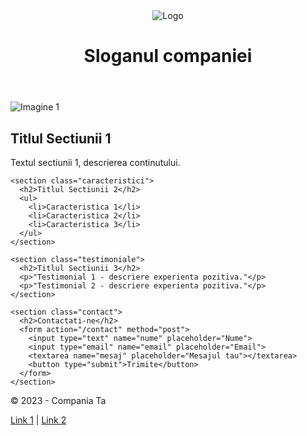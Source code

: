 <html lang="en">
<head>
  <meta charset="UTF-8">
  <meta name="viewport" content="width=device-width, initial-scale=1.0">
  <title>Titlul Paginii Web</title>
  <link rel="stylesheet" href="style.css">
</head>
<body>
  <header>
    <img src="logo.png" alt="Logo">
    <h1>Sloganul companiei</h1>
  </header>

  <main>
    <section class="imagine-text">
      <img src="imagine1.jpg" alt="Imagine 1">
      <h2>Titlul Sectiunii 1</h2>
      <p>Textul sectiunii 1, descrierea continutului.</p>
    </section>

    <section class="caracteristici">
      <h2>Titlul Sectiunii 2</h2>
      <ul>
        <li>Caracteristica 1</li>
        <li>Caracteristica 2</li>
        <li>Caracteristica 3</li>
      </ul>
    </section>

    <section class="testimoniale">
      <h2>Titlul Sectiunii 3</h2>
      <p>"Testimonial 1 - descriere experienta pozitiva."</p>
      <p>"Testimonial 2 - descriere experienta pozitiva."</p>
    </section>

    <section class="contact">
      <h2>Contactati-ne</h2>
      <form action="/contact" method="post">
        <input type="text" name="nume" placeholder="Nume">
        <input type="email" name="email" placeholder="Email">
        <textarea name="mesaj" placeholder="Mesajul tau"></textarea>
        <button type="submit">Trimite</button>
      </form>
    </section>
  </main>

  <footer>
    <p>&copy; 2023 - Compania Ta</p>
    <a href="#">Link 1</a> | <a href="#">Link 2</a>
  </footer>
</body>
</html>
